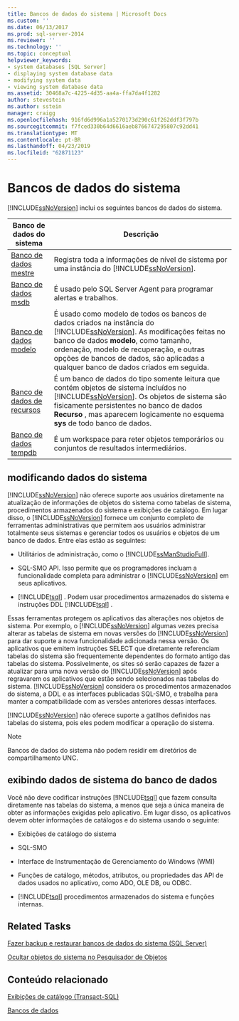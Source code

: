 ```yaml
---
title: Bancos de dados do sistema | Microsoft Docs
ms.custom: ''
ms.date: 06/13/2017
ms.prod: sql-server-2014
ms.reviewer: ''
ms.technology: ''
ms.topic: conceptual
helpviewer_keywords:
- system databases [SQL Server]
- displaying system database data
- modifying system data
- viewing system database data
ms.assetid: 30468a7c-4225-4d35-aa4a-ffa7da4f1282
author: stevestein
ms.author: sstein
manager: craigg
ms.openlocfilehash: 916fd6d996a1a5270173d290c61f262ddf3f797b
ms.sourcegitcommit: f7fced330b64d6616aeb8766747295807c92dd41
ms.translationtype: MT
ms.contentlocale: pt-BR
ms.lasthandoff: 04/23/2019
ms.locfileid: "62871123"
---
```

# <a name="system-databases"></a>Bancos de dados do sistema
  [!INCLUDE[ssNoVersion](../../includes/ssnoversion-md.md)] inclui os seguintes bancos de dados do sistema.  
  
|Banco de dados do sistema|Descrição|  
|---------------------|-----------------|  
|[Banco de dados mestre](master-database.md)|Registra toda a informações de nível de sistema por uma instância do [!INCLUDE[ssNoVersion](../../includes/ssnoversion-md.md)].|  
|[Banco de dados msdb](msdb-database.md)|É usado pelo SQL Server Agent para programar alertas e trabalhos.|  
|[Banco de dados modelo](model-database.md)|É usado como modelo de todos os bancos de dados criados na instância do [!INCLUDE[ssNoVersion](../../includes/ssnoversion-md.md)]. As modificações feitas no banco de dados **modelo**, como tamanho, ordenação, modelo de recuperação, e outras opções de bancos de dados, são aplicadas a qualquer banco de dados criados em seguida.|  
|[Banco de dados de recursos](resource-database.md)|É um banco de dados do tipo somente leitura que contém objetos de sistema incluídos no [!INCLUDE[ssNoVersion](../../includes/ssnoversion-md.md)]. Os objetos de sistema são fisicamente persistentes no banco de dados **Recurso** , mas aparecem logicamente no esquema **sys** de todo banco de dados.|  
|[Banco de dados tempdb](tempdb-database.md)|É um workspace para reter objetos temporários ou conjuntos de resultados intermediários.|  
  
## <a name="modifying-system-data"></a>modificando dados do sistema  
 [!INCLUDE[ssNoVersion](../../includes/ssnoversion-md.md)] não oferece suporte aos usuários diretamente na atualização de informações de objetos do sistema como tabelas de sistema, procedimentos armazenados do sistema  e exibições de catálogo. Em lugar disso, o [!INCLUDE[ssNoVersion](../../includes/ssnoversion-md.md)] fornece um conjunto completo de ferramentas administrativas que permitem aos usuários administrar totalmente seus sistemas e gerenciar todos os usuários e objetos de um banco de dados. Entre elas estão as seguintes:  
  
-   Utilitários de administração, como o [!INCLUDE[ssManStudioFull](../../includes/ssmanstudiofull-md.md)].  
  
-   SQL-SMO API. Isso permite que os programadores incluam a funcionalidade completa para administrar o [!INCLUDE[ssNoVersion](../../includes/ssnoversion-md.md)] em seus aplicativos.  
  
-   [!INCLUDE[tsql](../../includes/tsql-md.md)] . Podem usar procedimentos armazenados do sistema e instruções DDL [!INCLUDE[tsql](../../includes/tsql-md.md)] .  
  
 Essas ferramentas protegem os aplicativos das alterações nos objetos de sistema. Por exemplo, o [!INCLUDE[ssNoVersion](../../includes/ssnoversion-md.md)] algumas vezes precisa alterar as tabelas de sistema em novas versões do [!INCLUDE[ssNoVersion](../../includes/ssnoversion-md.md)] para dar suporte a nova funcionalidade adicionada nessa versão. Os aplicativos que emitem instruções SELECT que diretamente referenciam tabelas do sistema são frequentemente dependentes do formato antigo das tabelas do sistema. Possivelmente, os sites só serão capazes de fazer a atualizar para uma nova versão do [!INCLUDE[ssNoVersion](../../includes/ssnoversion-md.md)] após regravarem os aplicativos que estão sendo selecionados nas tabelas do sistema. [!INCLUDE[ssNoVersion](../../includes/ssnoversion-md.md)] considera os procedimentos armazenados do sistema, a DDL e as interfaces publicadas SQL-SMO, e trabalha para manter a compatibilidade com as versões anteriores dessas interfaces.  
  
 [!INCLUDE[ssNoVersion](../../includes/ssnoversion-md.md)] não oferece suporte a gatilhos definidos nas tabelas do sistema, pois eles podem modificar a operação do sistema.  
  
> [!NOTE]  
>  Bancos de dados do sistema não podem residir em diretórios de compartilhamento UNC.  
  
## <a name="viewing-system-database-data"></a>exibindo dados de sistema do banco de dados  
 Você não deve codificar instruções [!INCLUDE[tsql](../../includes/tsql-md.md)] que fazem consulta diretamente nas tabelas do sistema, a menos que seja a única maneira de obter as informações exigidas pelo aplicativo. Em lugar disso, os aplicativos devem obter informações de catálogos e do sistema usando o seguinte:  
  
-   Exibições de catálogo do sistema  
  
-   SQL-SMO  
  
-   Interface de Instrumentação de Gerenciamento do Windows (WMI)  
  
-   Funções de catálogo, métodos, atributos, ou propriedades das API de dados usados no aplicativo, como ADO, OLE DB, ou ODBC.  
  
-   [!INCLUDE[tsql](../../includes/tsql-md.md)] procedimentos armazenados do sistema e funções internas.  
  
## <a name="related-tasks"></a>Related Tasks  
 [Fazer backup e restaurar bancos de dados do sistema &#40;SQL Server&#41;](../backup-restore/back-up-and-restore-of-system-databases-sql-server.md)  
  
 [Ocultar objetos do sistema no Pesquisador de Objetos](../../ssms/object/object-explorer.md)  
  
## <a name="related-content"></a>Conteúdo relacionado  
 [Exibições de catálogo &#40;Transact-SQL&#41;](/sql/relational-databases/system-catalog-views/catalog-views-transact-sql)  
  
 [Bancos de dados](databases.md)  
  
  
